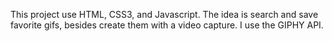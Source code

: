 This project use HTML, CSS3, and Javascript. The idea is search and save favorite gifs, besides create them with a video capture. I use the GIPHY API.
